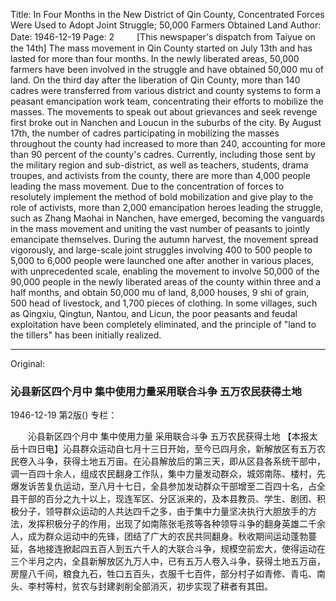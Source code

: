 Title: In Four Months in the New District of Qin County, Concentrated Forces Were Used to Adopt Joint Struggle; 50,000 Farmers Obtained Land
Author:
Date: 1946-12-19
Page: 2
　　
    [This newspaper's dispatch from Taiyue on the 14th] The mass movement in Qin County started on July 13th and has lasted for more than four months. In the newly liberated areas, 50,000 farmers have been involved in the struggle and have obtained 50,000 mu of land. On the third day after the liberation of Qin County, more than 140 cadres were transferred from various district and county systems to form a peasant emancipation work team, concentrating their efforts to mobilize the masses. The movements to speak out about grievances and seek revenge first broke out in Nanchen and Loucun in the suburbs of the city. By August 17th, the number of cadres participating in mobilizing the masses throughout the county had increased to more than 240, accounting for more than 90 percent of the county's cadres. Currently, including those sent by the military region and sub-district, as well as teachers, students, drama troupes, and activists from the county, there are more than 4,000 people leading the mass movement. Due to the concentration of forces to resolutely implement the method of bold mobilization and give play to the role of activists, more than 2,000 emancipation heroes leading the struggle, such as Zhang Maohai in Nanchen, have emerged, becoming the vanguards in the mass movement and uniting the vast number of peasants to jointly emancipate themselves. During the autumn harvest, the movement spread vigorously, and large-scale joint struggles involving 400 to 500 people to 5,000 to 6,000 people were launched one after another in various places, with unprecedented scale, enabling the movement to involve 50,000 of the 90,000 people in the newly liberated areas of the county within three and a half months, and obtain 50,000 mu of land, 8,000 houses, 9 shi of grain, 500 head of livestock, and 1,700 pieces of clothing. In some villages, such as Qingxiu, Qingtun, Nantou, and Licun, the poor peasants and feudal exploitation have been completely eliminated, and the principle of "land to the tillers" has been initially realized.



<hr /> 

Original: 


### 沁县新区四个月中  集中使用力量采用联合斗争  五万农民获得土地

1946-12-19
第2版()
专栏：

　　沁县新区四个月中
    集中使用力量  采用联合斗争
    五万农民获得土地
    【本报太岳十四日电】沁县群众运动自七月十三日开始，至今已四月余，新解放区有五万农民卷入斗争，获得土地五万亩。在沁县解放后的第三天，即从区县各系统干部中，调一百四十余人，组成农民翻身工作队，集中力量发动群众，城郊南陈、楼村，先爆发诉苦复仇运动，至八月十七日，全县参加发动群众干部增至二百四十名，占全县干部的百分之九十以上，现连军区、分区派来的，及本县教员、学生、剧团、积极分子，领导群众运动的人共达四千之多，由于集中力量坚决执行大胆放手的方法，发挥积极分子的作用，出现了如南陈张毛孩等各种领导斗争的翻身英雄二千余人，成为群众运动中的先锋，团结了广大的农民共同翻身。秋收期间运动蓬勃蔓延，各地接连掀起四五百人到五六千人的大联合斗争，规模空前宏大，使得运动在三个半月之内，全县新解放区九万人中，已有五万人卷入斗争，获得土地五万亩，房屋八千间，粮食九石，牲口五百头，衣服千七百件，部分村子如青修、青屯、南头、李村等村，贫农与封建剥削全部消灭，初步实现了耕者有其田。
